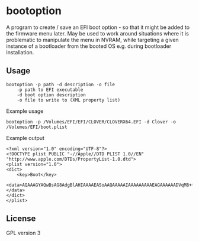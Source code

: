 #  bootoption

A program to create / save an EFI boot option - so that it might be added to the firmware menu later. May be used to work around situations where it is problematic to manipulate the menu in NVRAM, while targeting a given instance of a bootloader from the booted OS e.g. during bootloader installation.

## Usage

```
bootoption -p path -d description -o file
    -p path to EFI executable
    -d boot option description
    -o file to write to (XML property list)
```

Example usage

```
bootoption -p /Volumes/EFI/EFI/CLOVER/CLOVERX64.EFI -d Clover -o /Volumes/EFI/boot.plist
```
Example output

```
<?xml version="1.0" encoding="UTF-8"?>
<!DOCTYPE plist PUBLIC "-//Apple//DTD PLIST 1.0//EN" "http://www.apple.com/DTDs/PropertyList-1.0.dtd">
<plist version="1.0">
<dict>
    <key>Boot</key>
    <data>AQAAAGYAQwBsAG8AdgBlAHIAAAAEASoAAQAAAAAIAAAAAAAAAEAGAAAAAADVqM8+f4xeSKkOqRfx+n2lAgIEBDgAXABFAEYASQBcAEMATABPAFYARQBSAFwAQwBMAE8AVgBFAFIAWAA2ADQALgBFAEYASQAAAH//BAA=</data>
</dict>
</plist>
```

## License

GPL version 3

